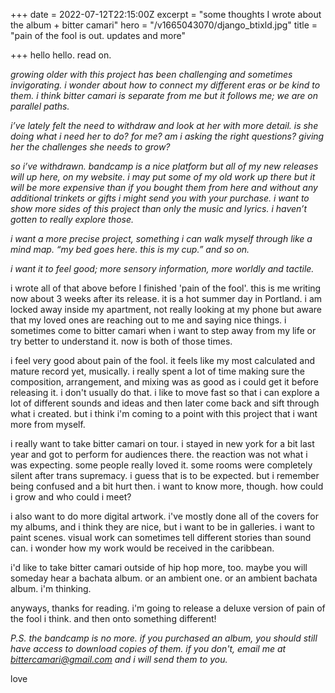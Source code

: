 +++
date = 2022-07-12T22:15:00Z
excerpt = "some thoughts I wrote about the album + bitter camari"
hero = "/v1665043070/django_btixld.jpg"
title = "pain of the fool is out. updates and more"

+++
hello hello. read on.

_growing older with this project has been challenging and sometimes invigorating. i wonder about how to connect my different eras or be kind to them. i think bitter camari is separate from me but it follows me; we are on parallel paths._

_i’ve lately felt the need to withdraw and look at her with more detail. is she doing what i need her to do? for me? am i asking the right questions? giving her the challenges she needs to grow?_

_so i’ve withdrawn. bandcamp is a nice platform but all of my new releases will up here, on my website. i may put some of my old work up there but it will be more expensive than if you bought them from here and without any additional trinkets or gifts i might send you with your purchase. i want to show more sides of this project than only the music and lyrics. i haven’t gotten to really explore those._

_i want a more precise project, something i can walk myself through like a mind map. “my bed goes here. this is my cup.” and so on._

_i want it to feel good; more sensory information, more worldly and tactile._

i wrote all of that above before I finished 'pain of the fool'. this is me writing now about 3 weeks after its release. it is a hot summer day in Portland. i am locked away inside my apartment, not really looking at my phone but aware that my loved ones are reaching out to me and saying nice things. i sometimes come to bitter camari when i want to step away from my life or try better to understand it. now is both of those times.

i feel very good about pain of the fool. it feels like my most calculated and mature record yet, musically. i really spent a lot of time making sure the composition, arrangement, and mixing was as good as i could get it before releasing it. i don't usually do that. i like to move fast so that i can explore a lot of different sounds and ideas and then later come back and sift through what i created. but i think i'm coming to a point with this project that i want more from myself.

i really want to take bitter camari on tour. i stayed in new york for a bit last year and got to perform for audiences there. the reaction was not what i was expecting. some people really loved it. some rooms were completely silent after trans supremacy. i guess that is to be expected. but i remember being confused and a bit hurt then. i want to know more, though. how could i grow and who could i meet?

i also want to do more digital artwork. i've mostly done all of the covers for my albums, and i think they are nice, but i want to be in galleries. i want to paint scenes. visual work can sometimes tell different stories than sound can. i wonder how my work would be received in the caribbean.

i'd like to take bitter camari outside of hip hop more, too. maybe you will someday hear a bachata album. or an ambient one. or an ambient bachata album. i'm thinking.

anyways, thanks for reading. i'm going to release a deluxe version of pain of the fool i think. and then onto something different!

_P.S. the bandcamp is no more. if you purchased an album, you should still have access to download copies of them. if you don't, email me at bittercamari@gmail.com and i will send them to you._

love
